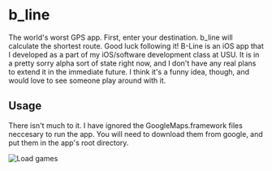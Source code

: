 b_line
======

The world's worst GPS app. First, enter your destination. b_line will calculate the shortest route. Good luck following it!
B-Line is an iOS app that I developed as a part of my iOS/software development class at USU. 
It is in a pretty sorry alpha sort of state right now, 
and I don't have any real plans to extend it in the immediate future. 
I think it's a funny idea, though, and would love to see someone play around with it.

Usage
------
There isn't much to it. I have ignored the GoogleMaps.framework files neccesary to run the app. You will need to download
them from google, and put them in the app's root directory.


![Load games](http://i.imgflip.com/88yml.gif)
